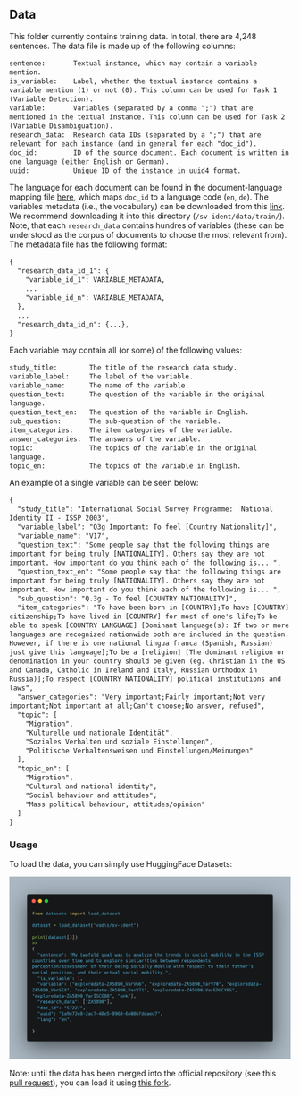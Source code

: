 ## Data

This folder currently contains training data. In total, there are 4,248 sentences. The data file is made up of the following columns:

```
sentence:       Textual instance, which may contain a variable mention.
is_variable:    Label, whether the textual instance contains a variable mention (1) or not (0). This column can be used for Task 1 (Variable Detection).
variable:       Variables (separated by a comma ";") that are mentioned in the textual instance. This column can be used for Task 2 (Variable Disambiguation).
research_data:  Research data IDs (separated by a ";") that are relevant for each instance (and in general for each "doc_id").
doc_id:         ID of the source document. Each document is written in one language (either English or German).
uuid:           Unique ID of the instance in uuid4 format.
```

The language for each document can be found in the document-language mapping file [here](https://github.com/vadis-project/sv-ident/blob/main/data/train/document_languages.json), which maps `doc_id` to a language code (`en`, `de`). The variables metadata (i.e., the vocabulary) can be downloaded from this [link](https://drive.google.com/file/d/18slgACOcE8-_xIDX09GrdpFSqRRcBiON/view?usp=sharing). We recommend downloading it into this directory (`/sv-ident/data/train/`). Note, that each `research_data` contains hundres of variables (these can be understood as the corpus of documents to choose the most relevant from). The metadata file has the following format:

```
{
  "research_data_id_1": {
    "variable_id_1": VARIABLE_METADATA,
    ...
    "variable_id_n": VARIABLE_METADATA,
  },
  ...
  "research_data_id_n": {...},
}
```

Each variable may contain all (or some) of the following values:
```
study_title:        The title of the research data study.
variable_label:     The label of the variable.
variable_name:      The name of the variable.
question_text:      The question of the variable in the original language.
question_text_en:   The question of the variable in English.
sub_question:       The sub-question of the variable.
item_categories:    The item categories of the variable.
answer_categories:  The answers of the variable.
topic:              The topics of the variable in the original language.
topic_en:           The topics of the variable in English.
```

An example of a single variable can be seen below:
```
{
  "study_title": "International Social Survey Programme:  National Identity II - ISSP 2003",
  "variable_label": "Q3g Important: To feel [Country Nationality]",
  "variable_name": "V17",
  "question_text": "Some people say that the following things are important for being truly [NATIONALITY]. Others say they are not important. How important do you think each of the following is... ",
  "question_text_en": "Some people say that the following things are important for being truly [NATIONALITY]. Others say they are not important. How important do you think each of the following is... ",
  "sub_question": "Q.3g - To feel [COUNTRY NATIONALITY]",
  "item_categories": "To have been born in [COUNTRY];To have [COUNTRY] citizenship;To have lived in [COUNTRY] for most of one's life;To be able to speak [COUNTRY LANGUAGE] [Dominant language(s): If two or more languages are recognized nationwide both are included in the question. However, if there is one national lingua franca (Spanish, Russian) just give this language];To be a [religion] [The dominant religion or denomination in your country should be given (eg. Christian in the US and Canada, Catholic in Ireland and Italy, Russian Orthodox in Russia)];To respect [COUNTRY NATIONALITY] political institutions and laws",
  "answer_categories": "Very important;Fairly important;Not very important;Not important at all;Can't choose;No answer, refused",
  "topic": [
    "Migration",
    "Kulturelle und nationale Identität",
    "Soziales Verhalten und soziale Einstellungen",
    "Politische Verhaltensweisen und Einstellungen/Meinungen"
  ],
  "topic_en": [
    "Migration",
    "Cultural and national identity",
    "Social behaviour and attitudes",
    "Mass political behaviour, attitudes/opinion"
  ]
}
```

### Usage

To load the data, you can simply use HuggingFace Datasets:

![Example for loading the dataset using the Datasets library.](https://github.com/vadis-project/sv-ident/blob/main/data/train/figures/load_dataset.png)

Note: until the data has been merged into the official repository (see this [pull request](https://github.com/huggingface/datasets/pull/4489)), you can load it using [this fork](https://github.com/e-tornike/datasets/tree/sv-ident).
